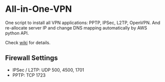 # All-in-One-VPN
One script to install all VPN applications: PPTP, IPSec, L2TP, OpenVPN.
And re-allocate server IP and change DNS mapping automatically by AWS python API.

Check [wiki](https://github.com/peterjpxie/All-in-One-VPN/wiki) for details.

## Firewall Settings
* IPSec / L2TP: UDP 500, 4500, 1701
* PPTP:         TCP 1723

  


